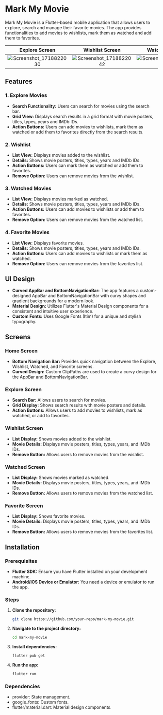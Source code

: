 # Mark My Movie

Mark My Movie is a Flutter-based mobile application that allows users to explore, search and manage their favorite movies. The app provides functionalities to add movies to wishlists, mark them as watched and add them to favorites.

Explore Screen             |Wishlist Screen             |Watched Screen             |Favorite Screen             |
:-------------------------:|:--------------------------:|:-------------------------:|:--------------------------:|
![Screenshot_1718822030](https://github.com/Mamun1113/Mark-My-Movie/assets/66373332/af72add8-be76-49c9-a73a-f96757fce603) | ![Screenshot_1718822042](https://github.com/Mamun1113/Mark-My-Movie/assets/66373332/fcbe215d-cc60-420b-b211-719d95738269) | ![Screenshot_1718822045](https://github.com/Mamun1113/Mark-My-Movie/assets/66373332/51bbc256-a5ca-45a1-b1d2-e4321aa50fae) | ![Screenshot_1718822048](https://github.com/Mamun1113/Mark-My-Movie/assets/66373332/4f9b3c27-f7d1-4922-913e-8a830a46ae97)



## Features

### 1. Explore Movies
- **Search Functionality:** Users can search for movies using the search bar.
- **Grid View:** Displays search results in a grid format with movie posters, titles, types, years and IMDb IDs.
- **Action Buttons:** Users can add movies to wishlists, mark them as watched or add them to favorites directly from the search results.

### 2. Wishlist
- **List View:** Displays movies added to the wishlist.
- **Details:** Shows movie posters, titles, types, years and IMDb IDs.
- **Action Buttons:** Users can mark them as watched or add them to favorites.
- **Remove Option:** Users can remove movies from the wishlist.

### 3. Watched Movies
- **List View:** Displays movies marked as watched.
- **Details:** Shows movie posters, titles, types, years and IMDb IDs.
- **Action Buttons:** Users can add movies to wishlists or add them to favorites.
- **Remove Option:** Users can remove movies from the watched list.

### 4. Favorite Movies
- **List View:** Displays favorite movies.
- **Details:** Shows movie posters, titles, types, years and IMDb IDs.
- **Action Buttons:** Users can add movies to wishlists or mark them as watched.
- **Remove Option:** Users can remove movies from the favorites list.

## UI Design
- **Curved AppBar and BottomNavigationBar:** The app features a custom-designed AppBar and BottomNavigationBar with curvy shapes and gradient backgrounds for a modern look.
- **Material Design:** Utilizes Flutter's Material Design components for a consistent and intuitive user experience.
- **Custom Fonts:** Uses Google Fonts (Itim) for a unique and stylish typography.

## Screens

### Home Screen
- **Bottom Navigation Bar:** Provides quick navigation between the Explore, Wishlist, Watched, and Favorite screens.
- **Curved Design:** Custom ClipPaths are used to create a curvy design for the AppBar and BottomNavigationBar.

### Explore Screen
- **Search Bar:** Allows users to search for movies.
- **Grid Display:** Shows search results with movie posters and details.
- **Action Buttons:** Allows users to add movies to wishlists, mark as watched, or add to favorites.

### Wishlist Screen
- **List Display:** Shows movies added to the wishlist.
- **Movie Details:** Displays movie posters, titles, types, years, and IMDb IDs.
- **Remove Button:** Allows users to remove movies from the wishlist.

### Watched Screen
- **List Display:** Shows movies marked as watched.
- **Movie Details:** Displays movie posters, titles, types, years, and IMDb IDs.
- **Remove Button:** Allows users to remove movies from the watched list.

### Favorite Screen
- **List Display:** Shows favorite movies.
- **Movie Details:** Displays movie posters, titles, types, years, and IMDb IDs.
- **Remove Button:** Allows users to remove movies from the favorites list.

## Installation

### Prerequisites
- **Flutter SDK:** Ensure you have Flutter installed on your development machine.
- **Android/iOS Device or Emulator:** You need a device or emulator to run the app.

### Steps
1. **Clone the repository:**
   ```bash
   git clone https://github.com/your-repo/mark-my-movie.git
   ```
   
2. **Navigate to the project directory:**
   ```bash
   cd mark-my-movie
   ```

3. **Install dependencies:**
   ```bash
   flutter pub get
   ```

3. **Run the app:**
   ```bash
   flutter run
   ```

### Dependencies
- provider: State management.
- google_fonts: Custom fonts.
- flutter/material.dart: Material design components.









